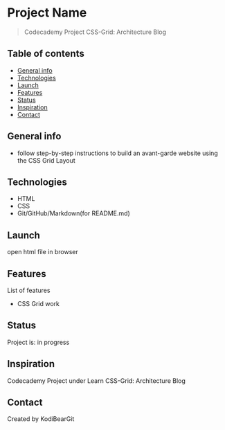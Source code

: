 # Project Name

> Codecademy Project CSS-Grid: Architecture Blog

## Table of contents

* [General info](#general-info)
* [Technologies](#technologies)
* [Launch](#launch)
* [Features](#features)
* [Status](#status)
* [Inspiration](#inspiration)
* [Contact](#contact)

## General info

* follow step-by-step instructions to build an avant-garde website using the CSS Grid Layout

## Technologies

* HTML
* CSS
* Git/GitHub/Markdown(for README.md)

## Launch

open html file in browser

## Features

List of features

* CSS Grid work

## Status

Project is: in progress

## Inspiration

Codecademy Project under Learn CSS-Grid: Architecture Blog

## Contact

Created by KodiBearGit